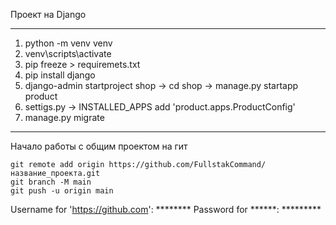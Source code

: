 Проект на Django
____________________________________________________
1. python -m venv venv
2. venv\scripts\activate
3. pip freeze > requiremets.txt
4. pip install django
5. django-admin startproject shop -> cd shop -> manage.py startapp product
6. settigs.py -> INSTALLED_APPS add 'product.apps.ProductConfig'
7. manage.py migrate

_______________________________________________________
Начало работы с общим проектом на гит

    git remote add origin https://github.com/FullstakCommand/название_проекта.git
    git branch -M main
    git push -u origin main

Username for 'https://github.com': ******** Password for ******: *********


